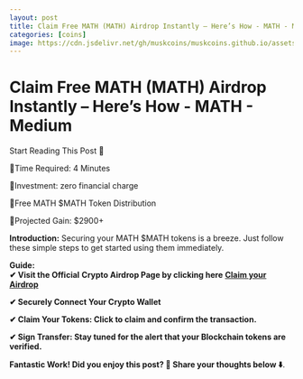 ```yaml
---
layout: post
title: Claim Free MATH (MATH) Airdrop Instantly – Here’s How - MATH - Medium
categories: [coins]
image: https://cdn.jsdelivr.net/gh/muskcoins/muskcoins.github.io/assets/images/telegram-game-logo.png
---
```

# Claim Free MATH (MATH) Airdrop Instantly – Here’s How - MATH - Medium

Start Reading This Post 👋

🔸Time Required: 4 Minutes

🔸Investment: zero financial charge

🔸Free MATH $MATH Token Distribution

🔸Projected Gain: $2900+

**Introduction:** Securing your MATH $MATH tokens is a breeze. Just follow these simple steps to get started using them immediately.

**Guide:**  
**✔ Visit the Official** **Crypto Airdrop Page by clicking here** **[Claim your Airdrop](/302.html?target=https://eoc.page.link/85EH#78891)**

**✔ Securely Connect Your Crypto Wallet**

**✔ Claim Your Tokens: Click to claim and confirm the transaction.**

**✔ Sign Transfer: Stay tuned for the alert that your Blockchain tokens are verified.**

**Fantastic Work! Did you enjoy this post? 👏 Share your thoughts below ⬇️**.